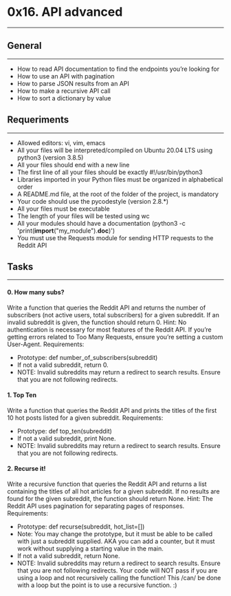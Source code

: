 # 0x16. API advanced
***

## General
***
* How to read API documentation to find the endpoints you’re looking for
* How to use an API with pagination
* How to parse JSON results from an API
* How to make a recursive API call
* How to sort a dictionary by value

## Requeriments
***
* Allowed editors: vi, vim, emacs
* All your files will be interpreted/compiled on Ubuntu 20.04 LTS using python3 (version 3.8.5)
* All your files should end with a new line
* The first line of all your files should be exactly #!/usr/bin/python3
* Libraries imported in your Python files must be organized in alphabetical order
* A README.md file, at the root of the folder of the project, is mandatory
* Your code should use the pycodestyle (version 2.8.*)
* All your files must be executable
* The length of your files will be tested using wc
* All your modules should have a documentation (python3 -c 'print(__import__("my_module").__doc__)')
* You must use the Requests module for sending HTTP requests to the Reddit API

## Tasks
***
#### 0. How many subs?
Write a function that queries the Reddit API and returns the number of subscribers (not active users, total subscribers) for a given subreddit. If an invalid subreddit is given, the function should return 0.
Hint: No authentication is necessary for most features of the Reddit API. If you’re getting errors related to Too Many Requests, ensure you’re setting a custom User-Agent.
Requirements:
* Prototype: def number_of_subscribers(subreddit)
* If not a valid subreddit, return 0.
* NOTE: Invalid subreddits may return a redirect to search results. Ensure that you are not following redirects.

#### 1. Top Ten
Write a function that queries the Reddit API and prints the titles of the first 10 hot posts listed for a given subreddit.
Requirements:
* Prototype: def top_ten(subreddit)
* If not a valid subreddit, print None.
* NOTE: Invalid subreddits may return a redirect to search results. Ensure that you are not following redirects.

#### 2. Recurse it!
Write a recursive function that queries the Reddit API and returns a list containing the titles of all hot articles for a given subreddit. If no results are found for the given subreddit, the function should return None.
Hint: The Reddit API uses pagination for separating pages of responses.
Requirements:
* Prototype: def recurse(subreddit, hot_list=[])
* Note: You may change the prototype, but it must be able to be called with just a subreddit supplied. AKA you can add a counter, but it must work without supplying a starting value in the main.
* If not a valid subreddit, return None.
* NOTE: Invalid subreddits may return a redirect to search results. Ensure that you are not following redirects.
Your code will NOT pass if you are using a loop and not recursively calling the function! This /can/ be done with a loop but the point is to use a recursive function. :)
